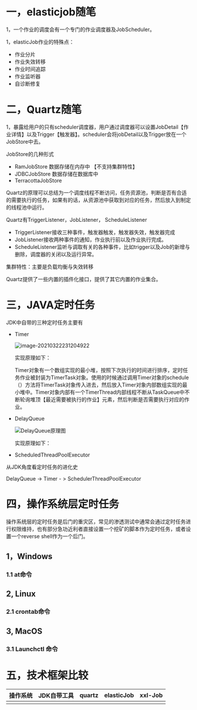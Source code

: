 # 一，elasticjob随笔

1，一个作业的调度会有一个专门的作业调度器及JobScheduler。

1，elasticJob作业的特殊点：

- 作业分片
- 作业失效转移
- 作业时间追踪
- 作业监听器
- 自诊断修复

# 二，Quartz随笔

1，暴露给用户的只有scheduler调度器，用户通过调度器可以设置JobDetail【作业详情】以及Trigger【触发器】。scheduler会将jobDetail以及Trigger放在一个JobStore中去。

JobStore的几种形式

- RamJobStore 数据存储在内存中 【不支持集群特性】
- JDBCJobStore 数据存储在数据库中
- TerracottaJobStore 

Quartz的原理可以总结为一个调度线程不断访问，任务资源池，判断是否有合适的需要执行的任务，如果有的话，从资源池中获取到对应的任务，然后放入到制定的线程池中运行。

Quartz有TriggerListener，JobListener， ScheduleListener

- TriggerListener接收三种事件，触发器触发，触发器失效，触发器完成
- JobListener接收两种事件的通知，作业执行前以及作业执行完成。
- ScheduleListener监听与调取有关的各种事件，比如trigger以及Job的新增与删除，调度器的关闭以及运行异常。

集群特性：主要是负载均衡与失效转移

Quartz提供了一些内置的插件化接口，提供了其它内置的作业集合。



# 三，JAVA定时任务

JDK中自带的三种定时任务主要有

- Timer

  ![image-20210322231204922](C:\Users\pblov\AppData\Roaming\Typora\typora-user-images\image-20210322231204922.png)

  实现原理如下：

  ​		Timer对象有一个数组实现的最小堆，按照下次执行的时间进行排序，定时任务作业被封装为TimerTask对象。使用的时候通过调用Timer对象的schedule（）方法将TimerTask对象传入进去，然后放入Timer对象内部数组实现的最小堆中。Timer对象内部有一个TimerThread内部线程不断从TaskQueue中不断轮询堆顶【最近需要被执行的作业】元素，然后判断是否需要执行对应的作业。

- DelayQueue 

  ![DelayQueue原理图](C:\Users\pblov\Downloads\DelayQueue原理图.png)

  实现原理如下：

  

- ScheduledThreadPoolExecutor

从JDK角度看定时任务的进化史

DelayQueue -> Timer - > SchedulerThreadPoolExecutor

# 四，操作系统层定时任务

​		操作系统层的定时任务是后门的重灾区，常见的渗透测试中通常会通过定时任务进行权限维持，也有部分急功近利者直接设置一个挖矿的脚本作为定时任务，或者设置一个reverse shell作为一个后门。

## 1，Windows

### 1.1 	at命令

## 2,	Linux

### 2.1 	crontab命令

## 3,	MacOS

### 3.1	Launchctl 命令

# 五，技术框架比较

| 操作系统 | JDK自带工具 | quartz | elasticJob | xxl-Job |
| -------- | ----------- | ------ | ---------- | ------- |
|          |             |        |            |         |

